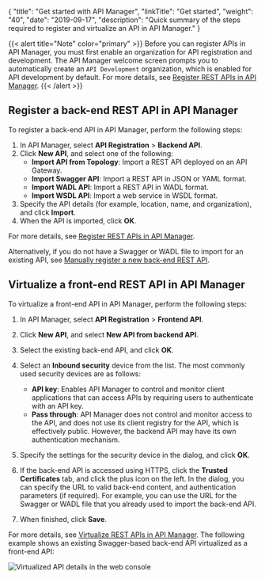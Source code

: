 {
    "title": "Get started with API Manager",
    "linkTitle": "Get started",
    "weight": "40",
    "date": "2019-09-17",
    "description": "Quick summary of the steps required to register and virtualize an API in API Manager."
}

{{< alert title="Note" color="primary" >}}
Before you can register APIs in API Manager, you must first enable an organization for API registration and development. The API Manager welcome screen prompts you to automatically create an `API Development` organization, which is enabled for API development by default. For more details, see [Register REST APIs in API Manager](/docs/apim_administration/apimgr_admin/api_mgmt_register_web/).
{{< /alert >}}

## Register a back-end REST API in API Manager

To register a back-end API in API Manager, perform the following steps:

1. In API Manager, select **API Registration** > **Backend API**.
2. Click **New API**, and select one of the following:
    * **Import API from Topology**: Import a REST API deployed on an API Gateway.
    * **Import Swagger API**: Import a REST API in JSON or YAML format.
    * **Import WADL API**: Import a REST API in WADL format.
    * **Import WSDL API**: Import a web service in WSDL format.
3. Specify the API details (for example, location, name, and organization), and click **Import**.
4. When the API is imported, click **OK**.

For more details, see [Register REST APIs in API Manager](/docs/apim_administration/apimgr_admin/api_mgmt_register_web/).

Alternatively, if you do not have a Swagger or WADL file to import for an existing API, see [Manually register a new back-end REST API](/docs/apim_administration/apimgr_admin/api_mgmt_register_web/#manually-register-a-new-back-end-rest-api).

## Virtualize a front-end REST API in API Manager

To virtualize a front-end API in API Manager, perform the following steps:

1. In API Manager, select **API Registration** > **Frontend API**.
2. Click **New API**, and select **New API from backend API**.
3. Select the existing back-end API, and click **OK**.
4. Select an **Inbound security**  device from the list. The most commonly used security devices are as follows:

    * **API key**: Enables API Manager to control and monitor client applications that can access APIs by requiring users to authenticate with an API key.
    * **Pass through**: API Manager does not control and monitor access to the API, and does not use its client registry for the API, which is effectively public. However, the backend API may have its own authentication mechanism.

5. Specify the settings for the security device in the dialog, and click **OK**.
6. If the back-end API is accessed using HTTPS, click the **Trusted Certificates** tab, and click the plus icon on the left. In the dialog, you can specify the URL to valid back-end content, and authentication parameters (if required). For example, you can use the URL for the Swagger or WADL file that you already used to import the back-end API.
7. When finished, click **Save**.

For more details, see [Virtualize REST APIs in API Manager](/docs/apim_administration/apimgr_admin/api_mgmt_virtualize_web/). The following example shows an existing Swagger-based back-end API virtualized as a front-end API:

![Virtualized API details in the web console](/Images/docbook/images/api_mgmt/api_mgmt_frontend_api_edit.png)
